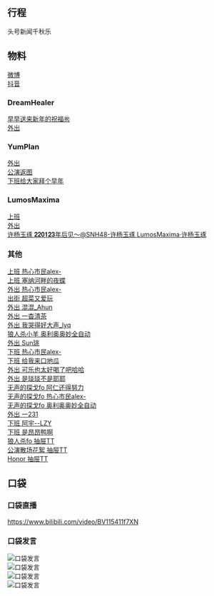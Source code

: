 ## 行程
头号新闻千秋乐

## 物料
[微博](https://weibo.com/5228056212/Lc8FGusRf)<br>
[抖音](https://www.douyin.com/video/7056408808309984543)
### DreamHealer
[早早送来新年的祝福㊗️](https://weibo.com/6375088879/Lc6YRpb1H)<br>
[外出](https://weibo.com/6375088879/Lc5wm7bQk)<br>
### YumPlan
[外出](https://weibo.com/7335378002/Lc55CCJxL)<br>
[公演返图](https://weibo.com/7335378002/Lc5Fe0MkC)<br>
[下班给大家拜个早年](https://weibo.com/7335378002/Lc78QfhBQ)<br>
### LumosMaxima
[上班](https://weibo.com/7726863056/Lc58udgm9)<br>
[外出](https://weibo.com/7726863056/Lc7cM2fzV)<br>[许杨玉琢 𝟐𝟐𝟎𝟏𝟐𝟑年后见～@SNH48-许杨玉琢  LumosMaxima·许杨玉琢](https://weibo.com/7726863056/Lc87MC7dW)<br>
### 其他

[上班 热心市民alex-](https://weibo.com/2971625284/Lc4ebzmjj)<br>
[上班 塞纳河畔的夜蝶](https://weibo.com/2309179987/Lc4ZczZrk)<br>
[外出 热心市民alex-](https://weibo.com/2971625284/Lc5j61uNi)<br>
[出街 超菜又爱玩](https://weibo.com/3936514102/Lc5fagJyJ)<br>
[外出 混混_Ahun](https://weibo.com/7308766362/Lc5pg6OUa)<br>
[外出 一杳清茶](https://weibo.com/2103306582/Lc5YFyKNP)<br>
[外出 我哭得好大声_lyq](https://weibo.com/5267042634/Lc633aB2G)<br>
[狼人杀小羊 奥利奥奥妙全自动](https://weibo.com/6421281458/Lc68z3Ht8)<br>
[外出 Sun珧](https://weibo.com/1718044813/Lc6hMeM7U)<br>
[下班 热心市民alex-](https://weibo.com/2971625284/Lc7evj30d)<br>
[下班 给我来口地瓜](https://weibo.com/6444844039/Lc7pdySZ7)<br>
[外出 可乐也太好喝了吧哈哈](https://weibo.com/5415898244/Lc7n5b7UK)<br>
[外出 是琰琰不是耶耶](https://weibo.com/7371858306/Lc7jJmLqf)<br>
[无声的探戈fo 阿仁还得努力](https://weibo.com/3984479942/Lc75XpxvY)<br>
[无声的探戈fo 热心市民alex-](https://weibo.com/2971625284/Lc9mo9naC)<br>
[无声的探戈fo 奥利奥奥妙全自动](https://weibo.com/6421281458/Lc7t1hDqn)<br>
[外出 一231](https://weibo.com/6067142592/Lc7UpfURI)<br>
[下班 阿宇--LZY](https://weibo.com/5499807573/Lc8b094oj)<br>
[下班 是昂昂鸭啊](https://weibo.com/7008987143/Lc8hTFeYk)<br>
[狼人杀fo 抽屉TT](https://weibo.com/5030929181/Lc8gzwuhl)<br>
[公演散场花絮 抽屉TT](https://weibo.com/5030929181/Lc8lR1swQ)<br>
[Honor 抽屉TT](https://weibo.com/5030929181/Lc8I7t9Ut)<br>
## 口袋
### 口袋直播
https://www.bilibili.com/video/BV115411f7XN
### 口袋发言
![口袋发言](./pocket48/imgs/messages1.jpeg)<br>
![口袋发言](./pocket48/imgs/P1.jpeg)<br>
![口袋发言](./pocket48/imgs/P2.jpeg)<br>
![口袋发言](./pocket48/imgs/P3.jpeg)<br>